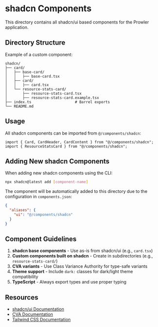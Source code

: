 # shadcn Components

This directory contains all shadcn/ui based components for the Prowler application.

## Directory Structure

Example of a custom component:

```
shadcn/
├── card/
│   ├── base-card/
│   │   ├── base-card.tsx
│   ├── card/
│   │   ├── card.tsx
│   └── resource-stats-card/
│       ├── resource-stats-card.tsx
│       ├── resource-stats-card.example.tsx
├── index.ts                    # Barrel exports
└── README.md
```

## Usage

All shadcn components can be imported from `@/components/shadcn`:

```tsx
import { Card, CardHeader, CardContent } from "@/components/shadcn";
import { ResourceStatsCard } from "@/components/shadcn";
```

## Adding New shadcn Components

When adding new shadcn components using the CLI:

```bash
npx shadcn@latest add [component-name]
```

The component will be automatically added to this directory due to the configuration in `components.json`:

```json
{
  "aliases": {
    "ui": "@/components/shadcn"
  }
}
```

## Component Guidelines

1. **shadcn base components** - Use as-is from shadcn/ui (e.g., `card.tsx`)
2. **Custom components built on shadcn** - Create in subdirectories (e.g., `resource-stats-card/`)
3. **CVA variants** - Use Class Variance Authority for type-safe variants
4. **Theme support** - Include `dark:` classes for dark/light theme compatibility
5. **TypeScript** - Always export types and use proper typing

## Resources

- [shadcn/ui Documentation](https://ui.shadcn.com)
- [CVA Documentation](https://cva.style/docs)
- [Tailwind CSS Documentation](https://tailwindcss.com/docs)
